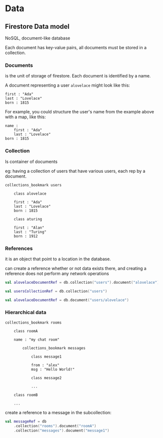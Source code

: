 # Data

## Firestore Data model

NoSQL, document-like database

Each document has key-value pairs, all documents must be stored in a collection.

### Documents

is the unit of storage of firestore.
Each document is identified by a name.

A document representing a user `alovelace` might look like this:

```text
first : "Ada"
last : "Lovelace"
born : 1815
```

For example, you could structure the user's name from the example above with a map, like this:

```text
name :
    first : "Ada"
    last : "Lovelace"
born : 1815
```

### Collection

Is container of documents

eg: having a collection of users that have various users, each rep by a document.

```text
collections_bookmark users

    class alovelace

    first : "Ada"
    last : "Lovelace"
    born : 1815

    class aturing

    first : "Alan"
    last : "Turing"
    born : 1912
```

### References

it is an object that point to a location in the database.

can create a reference whether or not data exists there, and creating a reference does not perform any network operations

```kotlin
val alovelaceDocumentRef = db.collection("users").document("alovelace")

val usersCollectionRef = db.collection("users")

val alovelaceDocumentRef = db.document("users/alovelace")

```

### Hierarchical data

```text
collections_bookmark rooms

    class roomA

    name : "my chat room"

        collections_bookmark messages

            class message1

            from : "alex"
            msg : "Hello World!"

            class message2

            ...

    class roomB

    ...
```

create a reference to a message in the subcollection:

```kotlin
val messageRef = db
    .collection("rooms").document("roomA")
    .collection("messages").document("message1")
```
